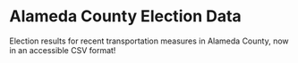 Alameda County Election Data
====================

Election results for recent transportation measures in Alameda County, now in an accessible CSV format!
